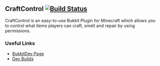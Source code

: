 ## CraftControl [![Build Status](http://www.madjamonline.com:8080/buildStatus/icon?job=CraftControl)](http://www.madjamonline.com:8080/job/CraftControl/)

CraftControl is an easy-to-use Bukkit Plugin for Minecraft which allows you
to control what items players can craft, smelt and repair by using permissions.

### Useful Links
- [BukkitDev Page](http://dev.bukkit.org/bukkit-plugins/craftcontrol)
- [Dev Builds](http://madjamonline.com:8080/job/CraftControl/)
